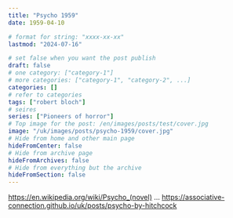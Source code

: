```yaml
---
title: "Psycho 1959"
date: 1959-04-10

# format for string: "xxxx-xx-xx"
lastmod: "2024-07-16"

# set false when you want the post publish
draft: false
# one category: ["category-1"]
# more categories: ["category-1", "category-2", ...]
categories: []
# refer to categories
tags: ["robert bloch"]
# seires
series: ["Pioneers of horror"]
# Top image for the post: /en/images/posts/test/cover.jpg
image: "/uk/images/posts/psycho-1959/cover.jpg"
# Hide from home and other main page
hideFromCenter: false
# Hide from archive page
hideFromArchives: false
# Hide from everything but the archive
hideFromSection: false
---
```

https://en.wikipedia.org/wiki/Psycho_(novel)
...
https://associative-connection.github.io/uk/posts/psycho-by-hitchcock
<!--more-->